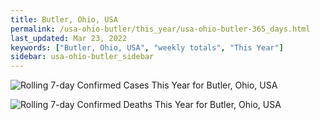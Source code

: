```yaml
---
title: Butler, Ohio, USA
permalink: /usa-ohio-butler/this_year/usa-ohio-butler-365_days.html
last_updated: Mar 23, 2022
keywords: ["Butler, Ohio, USA", "weekly totals", "This Year"]
sidebar: usa-ohio-butler_sidebar
---
```


![Rolling 7-day Confirmed Cases This Year for Butler, Ohio, USA](/covid_tracker/images/graphs/usa-ohio-butler-rolling_7_days_confirmed-365_days_graph.png)

![Rolling 7-day Confirmed Deaths This Year for Butler, Ohio, USA](/covid_tracker/images/graphs/usa-ohio-butler-rolling_7_days_deaths-365_days_graph.png)
